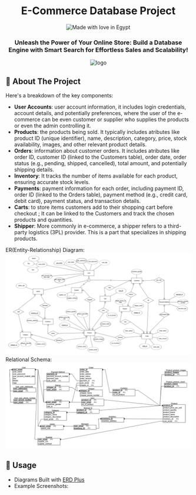<div align="center">

  <h1> E-Commerce Database Project</h1>
  <img src="https://madewithlove.now.sh/eg?heart=true" alt="Made with love in Egypt">
  <h3>  Unleash the Power of Your Online Store: Build a Database Engine with Smart Search for Effortless Sales and Scalability!</h3>
  
  <img src="https://miro.medium.com/v2/resize:fit:930/0*xE_LHZkNgI5z4NJ6.png" alt="logo" />

</div>

## :star2: About The Project

Here's a breakdown of the key components:
- **User Accounts**: user account information, it includes login credentials, account details, and potentially preferences, where the user of the e-commerce can be even customer or supplier who supplies the products or even the admin controlling it.
- **Products**: the products being sold. It typically includes atributes like product ID (unique identifier), name, description, category, price, stock availability, images, and other relevant product details.
- **Orders**: information about customer orders. It includes atributes like order ID, customer ID (linked to the Customers table), order date, order status (e.g., pending, shipped, cancelled), total amount, and potentially shipping details.
- **Inventory**: It tracks the number of items available for each product, ensuring accurate stock levels.
- **Payments**: payment information for each order, including payment ID, order ID (linked to the Orders table), payment method (e.g., credit card, debit card), payment status, and transaction details.
- **Carts**: to store items customers add to their shopping cart before checkout ; It can be linked to the Customers and track the chosen products and quantities.
- **Shipper**: More commonly in e-commerce, a shipper refers to a third-party logistics (3PL) provider. This is a part that specializes in shipping products.

ER(Entity-Relationship) Diagram:
<img src="0.ER Diagram.png" alt="0.ER Diagram.png">
Relational Schema:
<img src="0.Relational Schema.png" alt="0.Relational Schema.png">

## 🧰 Usage

- Diagrams Built with [ERD Plus](https://erdplus.com/)
- Example Screenshots:
  

